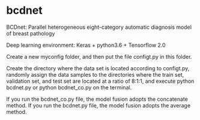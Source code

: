 # bcdnet
BCDnet: Parallel heterogeneous eight-category automatic diagnosis model of breast pathology

Deep learning environment: Keras + python3.6 + Tensorflow 2.0


Create a new myconfig folder, and then put the file configt.py in this folder.

Create the directory where the data set is located according to configt.py, randomly assign the data samples to the directories where the train set, validation set, and test set are located at a ratio of 8:1:1, and execute python bcdnet.py or python bcdnet_co.py on the terminal.

If you run the bcdnet_co.py file, the model fusion adopts the concatenate method. If you run the bcdnet.py file, the model fusion adopts the average method.

